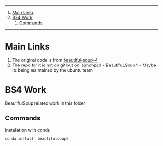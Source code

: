 
----

1. [Main Links](#main-links)
2. [BS4 Work](#bs4-work)
   1. [Commands](#commands)


----

# Main Links 

1. The original code is from [beautiful-soup-4](https://beautiful-soup-4.readthedocs.io/en/latest/)
2. The repo for it is not on git but on launchpad - [BeautifuLSoup4](https://code.launchpad.net/beautifulsoup/) - Maybe its being maintained by the ubuntu team 


# BS4 Work 

BeautifulSoup related work in this folder 

## Commands 

Installation with conda 

```sh
conda install  beautifulsoup4
```

